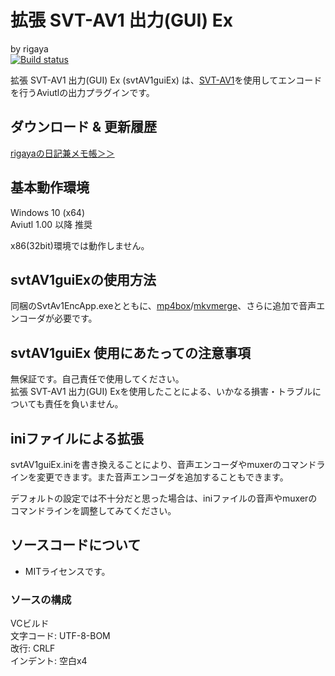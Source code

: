 
# 拡張 SVT-AV1 出力(GUI) Ex  
by rigaya  
[![Build status](https://ci.appveyor.com/api/projects/status/9qd44m7iafjecxfc?svg=true)](https://ci.appveyor.com/project/rigaya/svtav1guiex)

拡張 SVT-AV1 出力(GUI) Ex (svtAV1guiEx) は、[SVT-AV1](https://github.com/OpenVisualCloud/SVT-AV1)を使用してエンコードを行うAviutlの出力プラグインです。

## ダウンロード & 更新履歴
[rigayaの日記兼メモ帳＞＞](http://rigaya34589.blog135.fc2.com/blog-category-28.html)

## 基本動作環境
Windows 10 (x64)  
Aviutl 1.00 以降 推奨

x86(32bit)環境では動作しません。

## svtAV1guiExの使用方法
同梱のSvtAv1EncApp.exeとともに、[mp4box](https://gpac.wp.imt.fr/downloads/)/[mkvmerge](https://mkvtoolnix.download/downloads.html#windows)、さらに追加で音声エンコーダが必要です。

## svtAV1guiEx 使用にあたっての注意事項
無保証です。自己責任で使用してください。  
拡張 SVT-AV1 出力(GUI) Exを使用したことによる、いかなる損害・トラブルについても責任を負いません。  

## iniファイルによる拡張
svtAV1guiEx.iniを書き換えることにより、音声エンコーダやmuxerのコマンドラインを変更できます。また音声エンコーダを追加することもできます。

デフォルトの設定では不十分だと思った場合は、iniファイルの音声やmuxerのコマンドラインを調整してみてください。


## ソースコードについて
- MITライセンスです。

### ソースの構成
VCビルド  
文字コード: UTF-8-BOM  
改行: CRLF  
インデント: 空白x4  
